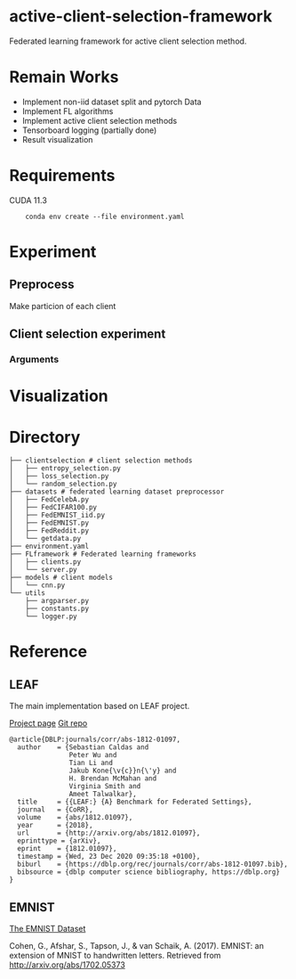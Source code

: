 # active-client-selection-framework
Federated learning framework for active client selection method.

# Remain Works
- Implement non-iid dataset split and pytorch Data
- Implement FL algorithms
- Implement active client selection methods
- Tensorboard logging (partially done)
- Result visualization 

# Requirements

CUDA 11.3 

```shell
    conda env create --file environment.yaml
```

# Experiment

## Preprocess

Make particion of each client

## Client selection experiment

### Arguments

# Visualization

# Directory

```
├── clientselection # client selection methods
│   ├── entropy_selection.py
│   ├── loss_selection.py
│   └── random_selection.py
├── datasets # federated learning dataset preprocessor
│   ├── FedCelebA.py
│   ├── FedCIFAR100.py
│   ├── FedEMNIST_iid.py
│   ├── FedEMNIST.py
│   ├── FedReddit.py
│   └── getdata.py
├── environment.yaml
├── FLframework # Federated learning frameworks
│   ├── clients.py
│   └── server.py
├── models # client models
│   └── cnn.py
└── utils
    ├── argparser.py
    ├── constants.py
    └── logger.py
```

# Reference

## LEAF

The main implementation based on LEAF project.

[Project page](https://leaf.cmu.edu/)
[Git repo](https://github.com/TalwalkarLab/leaf)

```
@article{DBLP:journals/corr/abs-1812-01097,
  author    = {Sebastian Caldas and
               Peter Wu and
               Tian Li and
               Jakub Kone{\v{c}}n{\'y} and
               H. Brendan McMahan and
               Virginia Smith and
               Ameet Talwalkar},
  title     = {{LEAF:} {A} Benchmark for Federated Settings},
  journal   = {CoRR},
  volume    = {abs/1812.01097},
  year      = {2018},
  url       = {http://arxiv.org/abs/1812.01097},
  eprinttype = {arXiv},
  eprint    = {1812.01097},
  timestamp = {Wed, 23 Dec 2020 09:35:18 +0100},
  biburl    = {https://dblp.org/rec/journals/corr/abs-1812-01097.bib},
  bibsource = {dblp computer science bibliography, https://dblp.org}
}
```

## EMNIST

[The EMNIST Dataset](https://www.nist.gov/itl/products-and-services/emnist-dataset)

Cohen, G., Afshar, S., Tapson, J., & van Schaik, A. (2017). EMNIST: an extension of MNIST to handwritten letters. Retrieved from http://arxiv.org/abs/1702.05373

